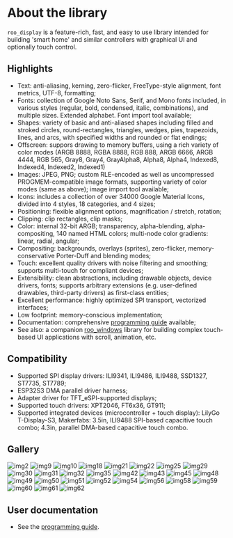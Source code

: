# About the library

`roo_display` is a feature-rich, fast, and easy to use library intended for building 'smart home' and similar controllers with graphical UI and optionally touch control.

## Highlights

* Text: anti-aliasing, kerning, zero-flicker, FreeType-style alignment, font metrics, UTF-8, formatting;
* Fonts: collection of Google Noto Sans, Serif, and Mono fonts included, in various styles (regular, bold, condensed, italic, combinations), and multiple sizes. Extended alphabet. Font import tool available;
* Shapes: variety of basic and anti-aliased shapes including filled and stroked circles, round-rectangles, triangles, wedges, pies, trapezoids, lines, and arcs, with specified widths and rounded or flat endings;
* Offscreen: suppors drawing to memory buffers, using a rich variety of color modes (ARGB 8888, RGBA 8888, RGB 888, ARGB 6666, ARGB 4444, RGB 565, Gray8, Gray4, GrayAlpha8, Alpha8, Alpha4, Indexed8, Indexed4, Indexed2, Indexed1)
* Images: JPEG, PNG; custom RLE-encoded as well as uncompressed PROGMEM-compatible image formats, supporting variety of color modes (same as above); image import tool available;
* Icons: includes a collection of over 34000 Google Material Icons, divided into 4 styles, 18 categories, and 4 sizes;
* Positioning: flexible alignment options, magnification / stretch, rotation;
* Clipping: clip rectangles, clip masks;
* Color: internal 32-bit ARGB; transparency, alpha-blending, alpha-compositing, 140 named HTML colors; multi-node color gradients: linear, radial, angular;
* Compositing: backgrounds, overlays (sprites), zero-flicker, memory-conservative Porter-Duff and blending modes;
* Touch: excellent quality drivers with noise filtering and smoothing; supports multi-touch for compliant devices;
* Extensibility: clean abstractions, including drawable objects, device drivers, fonts; supports arbitrary extensions (e.g. user-defined drawables, third-party drivers) as first-class entities;
* Excellent performance: highly optimized SPI transport, vectorized interfaces;
* Low footprint: memory-conscious implementation;
* Documentation: comprehensive [programming guide](doc/programming_guide.md) available;
* See also: a companion [roo_windows](https://github.com/dejwk/roo_windows) library for building complex touch-based UI applications with scroll, animation, etc.

## Compatibility

* Supported SPI display drivers: ILI9341, ILI9486, ILI9488, SSD1327, ST7735, ST7789;
* ESP32S3 DMA parallel driver harness;
* Adapter driver for TFT_eSPI-supported displays;
* Supported touch drivers: XPT2046, FT6x36, GT911;
* Supported integrated devices (microcontroller + touch display): LilyGo T-Display-S3, Makerfabs: 3.5in, ILI9488 SPI-based capacitive touch combo; 4.3in, parallel DMA-based capacitive touch combo.

## Gallery

![img2](doc/images/img2.png)
![img9](doc/images/img9.png)
![img10](doc/images/img10.png)
![img18](doc/images/img18.png)
![img21](doc/images/img21.png)
![img22](doc/images/img22.png)
![img25](doc/images/img25.png)
![img29](doc/images/img29.png)
![img30](doc/images/img30.png)
![img31](doc/images/img31.png)
![img32](doc/images/img32.png)
![img35](doc/images/img35.png)
![img42](doc/images/img42.png)
![img43](doc/images/img43.png)
![img45](doc/images/img45.png)
![img48](doc/images/img48.png)
![img49](doc/images/img49.png)
![img50](doc/images/img50.png)
![img51](doc/images/img51.png)
![img52](doc/images/img52.png)
![img54](doc/images/img54.png)
![img56](doc/images/img56.png)
![img58](doc/images/img58.png)
![img59](doc/images/img59.png)
![img60](doc/images/img60.png)
![img61](doc/images/img61.png)
![img62](doc/images/img62.png)

## User documentation

* See the [programming guide](doc/programming_guide.md).